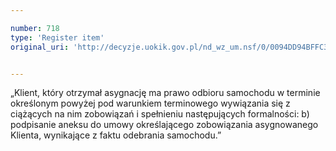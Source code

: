 ```yaml
---

number: 718
type: 'Register item'
original_uri: 'http://decyzje.uokik.gov.pl/nd_wz_um.nsf/0/0094DD94BFFC3B73C12572DD0032967A?OpenDocument'


---
```


„Klient, który otrzymał asygnację ma prawo odbioru samochodu w terminie określonym powyżej pod warunkiem terminowego wywiązania się z ciążących na nim zobowiązań i spełnieniu następujących formalności: b) podpisanie aneksu do umowy określającego zobowiązania asygnowanego Klienta, wynikające z faktu odebrania samochodu.”
